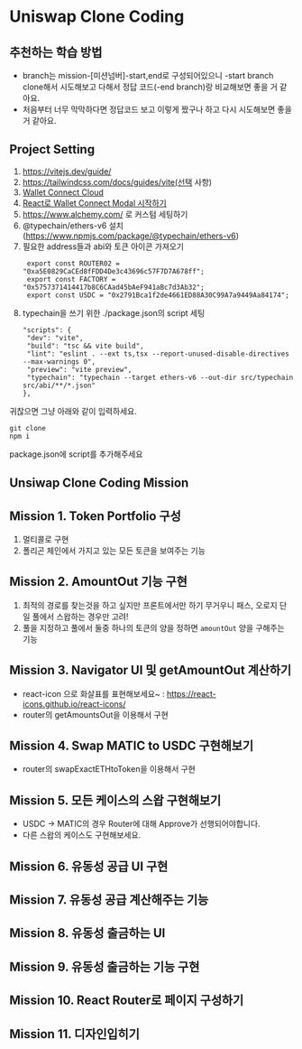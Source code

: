 # Uniswap Clone Coding
## 추천하는 학습 방법
- branch는 mission-[미션넘버]-start,end로 구성되어있으니 -start branch clone해서 시도해보고 다해서 정답 코드(-end branch)랑 비교해보면 좋을 거 같아요.
- 처음부터 너무 막막하다면 정답코드 보고 이렇게 짰구나 하고 다시 시도해보면 좋을거 같아요.
## Project Setting


1. https://vitejs.dev/guide/
2. https://tailwindcss.com/docs/guides/vite(선택 사항)
3. [Wallet Connect Cloud](https://cloud.walletconnect.com/app)
4. [React로 Wallet Connect Modal 시작하기](https://docs.walletconnect.com/2.0/web3modal/react/about)
5. https://www.alchemy.com/ 로 커스텀 세팅하기
6. @typechain/ethers-v6 설치(https://www.npmjs.com/package/@typechain/ethers-v6)
7. 필요한 address들과 abi와 토큰 아이콘 가져오기
   ```
    export const ROUTER02 = "0xa5E0829CaCEd8fFDD4De3c43696c57F7D7A678ff";
    export const FACTORY = "0x5757371414417b8C6CAad45bAeF941aBc7d3Ab32";
    export const USDC = "0x2791Bca1f2de4661ED88A30C99A7a9449Aa84174";
    ```
8. typechain을 쓰기 위한 ./package.json의 script 세팅
   ```
   "scripts": {
    "dev": "vite",
    "build": "tsc && vite build",
    "lint": "eslint . --ext ts,tsx --report-unused-disable-directives --max-warnings 0",
    "preview": "vite preview",
    "typechain": "typechain --target ethers-v6 --out-dir src/typechain src/abi/**/*.json"
   },
   ```

귀찮으면 그냥 아래와 같이 입력하세요.
```
git clone
npm i
```

package.json에 script를 추가해주세요

## Unsiwap Clone Coding Mission

## Mission 1. Token Portfolio 구성

1. 멀티콜로 구현
2. 폴리곤 체인에서 가지고 있는 모든 토큰을 보여주는 기능

## Mission 2. AmountOut 기능 구현

1. 최적의 경로를 찾는것을 하고 싶지만 프론트에서만 하기 무거우니 패스, 오로지 단일 풀에서 스왑하는 경우만 고려! 
2. 풀을 지정하고 풀에서 둘중 하나의 토큰의 양을 정하면 `amountOut` 양을 구해주는 기능

## Mission 3. Navigator UI 및 getAmountOut 계산하기

- react-icon 으로 화살표를 표현해보세요~ : https://react-icons.github.io/react-icons/
- router의 getAmountsOut을 이용해서 구현

## Mission 4. Swap MATIC to USDC 구현해보기
- router의 swapExactETHtoToken을 이용해서 구현

## Mission 5. 모든 케이스의 스왑 구현해보기
- USDC → MATIC의 경우 Router에 대해 Approve가 선행되어야합니다.
- 다른 스왑의 케이스도 구현해보세요.

## Mission 6. 유동성 공급 UI 구현

## Mission 7. 유동성 공급 계산해주는 기능

## Mission 8. 유동성 출금하는  UI

## Mission 9. 유동성 출금하는 기능 구현

## Mission 10. React Router로 페이지 구성하기

## Mission 11. 디자인입히기
